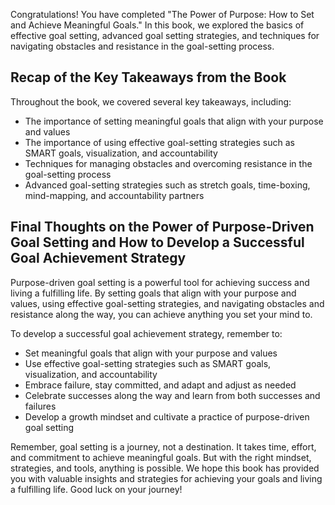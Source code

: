 
Congratulations! You have completed "The Power of Purpose: How to Set and Achieve Meaningful Goals." In this book, we explored the basics of effective goal setting, advanced goal setting strategies, and techniques for navigating obstacles and resistance in the goal-setting process.

Recap of the Key Takeaways from the Book
----------------------------------------

Throughout the book, we covered several key takeaways, including:

* The importance of setting meaningful goals that align with your purpose and values
* The importance of using effective goal-setting strategies such as SMART goals, visualization, and accountability
* Techniques for managing obstacles and overcoming resistance in the goal-setting process
* Advanced goal-setting strategies such as stretch goals, time-boxing, mind-mapping, and accountability partners

Final Thoughts on the Power of Purpose-Driven Goal Setting and How to Develop a Successful Goal Achievement Strategy
--------------------------------------------------------------------------------------------------------------------

Purpose-driven goal setting is a powerful tool for achieving success and living a fulfilling life. By setting goals that align with your purpose and values, using effective goal-setting strategies, and navigating obstacles and resistance along the way, you can achieve anything you set your mind to.

To develop a successful goal achievement strategy, remember to:

* Set meaningful goals that align with your purpose and values
* Use effective goal-setting strategies such as SMART goals, visualization, and accountability
* Embrace failure, stay committed, and adapt and adjust as needed
* Celebrate successes along the way and learn from both successes and failures
* Develop a growth mindset and cultivate a practice of purpose-driven goal setting

Remember, goal setting is a journey, not a destination. It takes time, effort, and commitment to achieve meaningful goals. But with the right mindset, strategies, and tools, anything is possible. We hope this book has provided you with valuable insights and strategies for achieving your goals and living a fulfilling life. Good luck on your journey!
